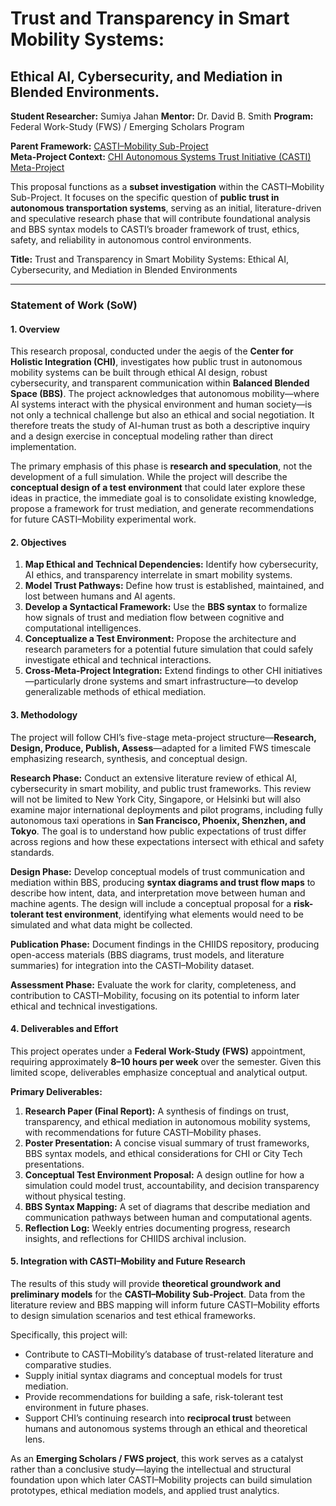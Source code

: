 
# Trust and Transparency in Smart Mobility Systems:  
## Ethical AI, Cybersecurity, and Mediation in Blended Environments.

**Student Researcher:** Sumiya Jahan
**Mentor:** Dr. David B. Smith
**Program:** Federal Work-Study (FWS) / Emerging Scholars Program

**Parent Framework:** [CASTI–Mobility Sub-Project](https://github.com/CHI-CityTech/CHI-StudentResearch/blob/main/Potential%20Projects/casti_mobility_subproject.md)  
**Meta-Project Context:** [CHI Autonomous Systems Trust Initiative (CASTI) Meta-Project](https://github.com/CHI-CityTech/CHI-StudentResearch/blob/main/Potential%20Projects/casti_meta_project_framework.md) 

This proposal functions as a **subset investigation** within the CASTI–Mobility Sub-Project. It focuses on the specific question of **public trust in autonomous transportation systems**, serving as an initial, literature-driven and speculative research phase that will contribute foundational analysis and BBS syntax models to CASTI’s broader framework of trust, ethics, safety, and reliability in autonomous control environments.

**Title:** Trust and Transparency in Smart Mobility Systems: Ethical AI, Cybersecurity, and Mediation in Blended Environments

---

### Statement of Work (SoW)

#### 1. Overview

This research proposal, conducted under the aegis of the **Center for Holistic Integration (CHI)**, investigates how public trust in autonomous mobility systems can be built through ethical AI design, robust cybersecurity, and transparent communication within **Balanced Blended Space (BBS)**. The project acknowledges that autonomous mobility—where AI systems interact with the physical environment and human society—is not only a technical challenge but also an ethical and social negotiation. It therefore treats the study of AI-human trust as both a descriptive inquiry and a design exercise in conceptual modeling rather than direct implementation.

The primary emphasis of this phase is **research and speculation**, not the development of a full simulation. While the project will describe the **conceptual design of a test environment** that could later explore these ideas in practice, the immediate goal is to consolidate existing knowledge, propose a framework for trust mediation, and generate recommendations for future CASTI–Mobility experimental work.

#### 2. Objectives

1. **Map Ethical and Technical Dependencies:** Identify how cybersecurity, AI ethics, and transparency interrelate in smart mobility systems.
2. **Model Trust Pathways:** Define how trust is established, maintained, and lost between humans and AI agents.
3. **Develop a Syntactical Framework:** Use the **BBS syntax** to formalize how signals of trust and mediation flow between cognitive and computational intelligences.
4. **Conceptualize a Test Environment:** Propose the architecture and research parameters for a potential future simulation that could safely investigate ethical and technical interactions.
5. **Cross-Meta-Project Integration:** Extend findings to other CHI initiatives—particularly drone systems and smart infrastructure—to develop generalizable methods of ethical mediation.

#### 3. Methodology

The project will follow CHI’s five-stage meta-project structure—**Research, Design, Produce, Publish, Assess**—adapted for a limited FWS timescale emphasizing research, synthesis, and conceptual design.

**Research Phase:** Conduct an extensive literature review of ethical AI, cybersecurity in smart mobility, and public trust frameworks. This review will not be limited to New York City, Singapore, or Helsinki but will also examine major international deployments and pilot programs, including fully autonomous taxi operations in **San Francisco, Phoenix, Shenzhen, and Tokyo**. The goal is to understand how public expectations of trust differ across regions and how these expectations intersect with ethical and safety standards.

**Design Phase:** Develop conceptual models of trust communication and mediation within BBS, producing **syntax diagrams and trust flow maps** to describe how intent, data, and interpretation move between human and machine agents. The design will include a conceptual proposal for a **risk-tolerant test environment**, identifying what elements would need to be simulated and what data might be collected.

**Publication Phase:** Document findings in the CHIIDS repository, producing open-access materials (BBS diagrams, trust models, and literature summaries) for integration into the CASTI–Mobility dataset.

**Assessment Phase:** Evaluate the work for clarity, completeness, and contribution to CASTI–Mobility, focusing on its potential to inform later ethical and technical investigations.

#### 4. Deliverables and Effort

This project operates under a **Federal Work-Study (FWS)** appointment, requiring approximately **8–10 hours per week** over the semester. Given this limited scope, deliverables emphasize conceptual and analytical output.

**Primary Deliverables:**

1. **Research Paper (Final Report):** A synthesis of findings on trust, transparency, and ethical mediation in autonomous mobility systems, with recommendations for future CASTI–Mobility phases.
2. **Poster Presentation:** A concise visual summary of trust frameworks, BBS syntax models, and ethical considerations for CHI or City Tech presentations.
3. **Conceptual Test Environment Proposal:** A design outline for how a simulation could model trust, accountability, and decision transparency without physical testing.
4. **BBS Syntax Mapping:** A set of diagrams that describe mediation and communication pathways between human and computational agents.
5. **Reflection Log:** Weekly entries documenting progress, research insights, and reflections for CHIIDS archival inclusion.

#### 5. Integration with CASTI–Mobility and Future Research

The results of this study will provide **theoretical groundwork and preliminary models** for the **CASTI–Mobility Sub-Project**. Data from the literature review and BBS mapping will inform future CASTI–Mobility efforts to design simulation scenarios and test ethical frameworks.

Specifically, this project will:

* Contribute to CASTI–Mobility’s database of trust-related literature and comparative studies.
* Supply initial syntax diagrams and conceptual models for trust mediation.
* Provide recommendations for building a safe, risk-tolerant test environment in future phases.
* Support CHI’s continuing research into **reciprocal trust** between humans and autonomous systems through an ethical and theoretical lens.

As an **Emerging Scholars / FWS project**, this work serves as a catalyst rather than a conclusive study—laying the intellectual and structural foundation upon which later CASTI–Mobility projects can build simulation prototypes, ethical mediation models, and applied trust analytics.
